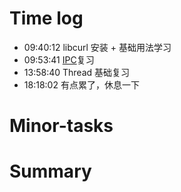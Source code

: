 # Time log

- 09:40:12 libcurl 安装 + 基础用法学习
- 09:53:41 [IPC](https://github.com/jzarnett/ece252/blob/master/lectures/compiled/L09-Pipes_and_Shared_Memory.pdf)复习
- 13:58:40 Thread 基础复习
- 18:18:02 有点累了，休息一下

# Minor-tasks

# Summary
